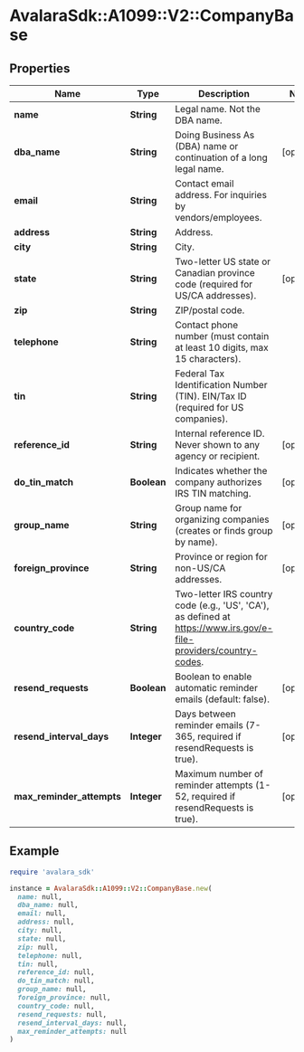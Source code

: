 # AvalaraSdk::A1099::V2::CompanyBase

## Properties

| Name | Type | Description | Notes |
| ---- | ---- | ----------- | ----- |
| **name** | **String** | Legal name. Not the DBA name. |  |
| **dba_name** | **String** | Doing Business As (DBA) name or continuation of a long legal name. | [optional] |
| **email** | **String** | Contact email address. For inquiries by vendors/employees. |  |
| **address** | **String** | Address. |  |
| **city** | **String** | City. |  |
| **state** | **String** | Two-letter US state or Canadian province code (required for US/CA addresses). | [optional] |
| **zip** | **String** | ZIP/postal code. |  |
| **telephone** | **String** | Contact phone number (must contain at least 10 digits, max 15 characters). |  |
| **tin** | **String** | Federal Tax Identification Number (TIN). EIN/Tax ID (required for US companies). |  |
| **reference_id** | **String** | Internal reference ID. Never shown to any agency or recipient. | [optional] |
| **do_tin_match** | **Boolean** | Indicates whether the company authorizes IRS TIN matching. | [optional] |
| **group_name** | **String** | Group name for organizing companies (creates or finds group by name). | [optional] |
| **foreign_province** | **String** | Province or region for non-US/CA addresses. | [optional] |
| **country_code** | **String** | Two-letter IRS country code (e.g., &#39;US&#39;, &#39;CA&#39;), as defined at https://www.irs.gov/e-file-providers/country-codes. |  |
| **resend_requests** | **Boolean** | Boolean to enable automatic reminder emails (default: false). | [optional] |
| **resend_interval_days** | **Integer** | Days between reminder emails (7-365, required if resendRequests is true). | [optional] |
| **max_reminder_attempts** | **Integer** | Maximum number of reminder attempts (1-52, required if resendRequests is true). | [optional] |

## Example

```ruby
require 'avalara_sdk'

instance = AvalaraSdk::A1099::V2::CompanyBase.new(
  name: null,
  dba_name: null,
  email: null,
  address: null,
  city: null,
  state: null,
  zip: null,
  telephone: null,
  tin: null,
  reference_id: null,
  do_tin_match: null,
  group_name: null,
  foreign_province: null,
  country_code: null,
  resend_requests: null,
  resend_interval_days: null,
  max_reminder_attempts: null
)
```

